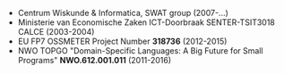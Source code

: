 * Centrum Wiskunde & Informatica, SWAT group (2007-...)
* Ministerie van Economische Zaken ICT-Doorbraak SENTER-TSIT3018 CALCE (2003-2004)
* EU FP7 OSSMETER Project Number **318736** (2012-2015)
* NWO TOPGO "Domain-Specific Languages: A Big Future for Small Programs" **NWO.612.001.011** (2011-2016)
